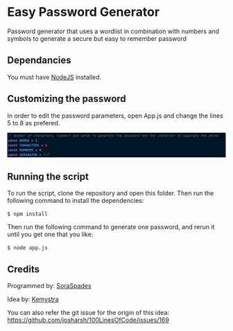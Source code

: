 # Easy Password Generator

Password generator that uses a wordlist in combination with numbers and symbols to generate a secure but easy to remember password

## Dependancies

You must have [NodeJS](https://nodejs.org/es/) installed.

## Customizing the password

In order to edit the password parameters, open App.js and change the lines 5 to 8 as prefered.

![Parameters Image](images/parameters.png)

## Running the script

To run the script, clone the repository and open this folder. Then run the following command to install the dependencies:

```
$ npm install
```

Then run the following command to generate one password, and rerun it until you get one that you like:

```
$ node app.js
```

## Credits

Programmed by: [SoraSpades](https://github.com/SoraSpades)

Idea by: [Kemystra](https://github.com/Kemystra)

You can also refer the git issue for the origin of this idea: https://github.com/josharsh/100LinesOfCode/issues/169
